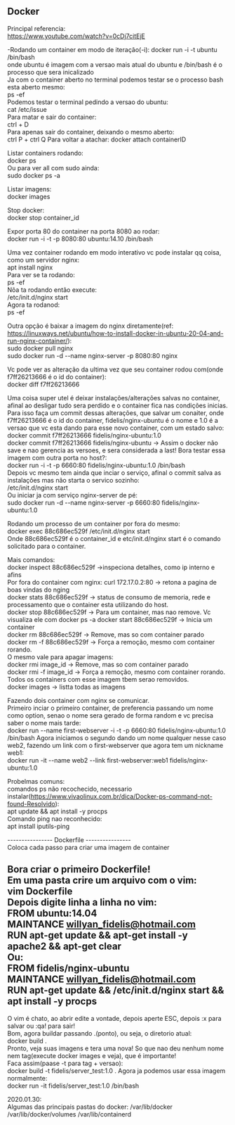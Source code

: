 ## Docker
  
Principal referencia:  
https://www.youtube.com/watch?v=0cDj7citEjE  
  
-Rodando um container em modo de iteração(-i):
docker run -i -t ubuntu /bin/bash  
onde ubuntu é imagem com a versao mais atual do ubuntu e /bin/bash é o processo que sera inicalizado  
Ja com o container aberto no terminal podemos testar se o processo bash esta aberto mesmo:  
ps -ef  
Podemos testar o terminal pedindo a versao do ubuntu:  
cat /etc/issue  
Para matar e sair do container:  
ctrl + D  
Para apenas sair do container, deixando o mesmo aberto:  
ctrl P + ctrl Q
Para voltar a atachar:
docker attach containerID

Listar containers rodando:  
docker ps  
Ou para ver all com  sudo ainda:  
sudo docker ps -a  
  
Listar imagens:  
docker images 

Stop docker:  
docker stop container_id  

Expor porta 80 do container na porta 8080 ao rodar:  
docker run -i -t -p 8080:80 ubuntu:14.10 /bin/bash  
  
Uma vez container rodando em modo interativo vc pode instalar qq coisa, como um servidor nginx:  
apt install nginx  
Para ver se ta rodando:  
ps -ef  
Nõa ta rodando então execute:  
/etc/init.d/nginx start  
Agora ta rodanod:  
ps -ef  
  
Outra opção é baixar a imagem do nginx diretamente(ref: https://linuxways.net/ubuntu/how-to-install-docker-in-ubuntu-20-04-and-run-nginx-container/):  
sudo docker pull nginx  
sudo docker run -d --name nginx-server -p 8080:80 nginx  
  
Vc pode ver as alteração da ultima vez que seu container rodou com(onde f7ff26213666 é o id do container):  
docker diff f7ff26213666  
  
Uma coisa super utel é deixar instalações/alterações salvas no container, afinal ao desligar tudo sera perdido e o container fica nas condições inicias.  
Para isso faça um commit dessas alterações, que salvar um conaiter, onde f7ff26213666 é o id do container, fidelis/nginx-ubuntu é o nome e 1.0 é a versao que vc esta dando para esse novo container, com um estado salvo:  
docker commit f7ff26213666 fidelis/nginx-ubuntu:1.0  
docker commit f7ff26213666 fidelis/nginx-ubuntu -> Assim o docker não save e nao gerencia as versoes, e sera considerada a last!
Bora testar essa imagem com outra porta no host?:  
docker run -i -t -p 6660:80 fidelis/nginx-ubuntu:1.0 /bin/bash  
Depois vc mesmo tem ainda que inciar o serviço, afinal o commit salva as instalações mas não starta o servico sozinho:  
/etc/init.d/nginx start  
Ou iniciar ja com serviço nginx-server de pé:  
sudo docker run -d --name nginx-server -p 6660:80 fidelis/nginx-ubuntu:1.0  
  
Rodando um processo de um container por fora do mesmo:  
docker exec 88c686ec529f /etc/init.d/nginx start  
Onde 88c686ec529f é o container_id e etc/init.d/nginx start é o comando solicitado para o container.  
  
Mais comandos:  
docker inspect 88c686ec529f ->inspeciona detalhes, como ip interno e afins  
Por fora do container com nginx: curl 172.17.0.2:80 -> retona a pagina de boas vindas do nging  
docker stats 88c686ec529f -> status de consumo de memoria, rede e processamento que o container esta utilizando do host.  
docker stop 88c686ec529f -> Para um container, mas nao remove. Vc visualiza ele com docker ps -a
docker start 88c686ec529f -> Inicia um container  
docker rm 88c686ec529f -> Remove, mas so com container parado  
docker rm -f 88c686ec529f -> Força a remoção, mesmo com container rorando.  
O mesmo vale para apagar imagens:  
docker rmi image_id -> Remove, mas so com container parado  
docker rmi -f image_id -> Força a remoção, mesmo com container rorando.  
Todos os containers com esse imagem tbem serao removidos.  
docker images -> listta todas as imagens  
  
Fazendo dois container com nginx se comunicar.  
Primeiro inciar o primeiro container, de preferencia passando um nome como option, senao o nome sera gerado de forma random e vc precisa saber o nome mais tarde:  
docker run --name first-webserver -i -t -p 6660:80 fidelis/nginx-ubuntu:1.0 /bin/bash
Agora iniciamos o segundo dando um nome qualquer nesse caso web2, fazendo um link com o first-webserver que agora tem um nickname web1:  
docker run -it --name web2 --link first-webserver:web1 fidelis/nginx-ubuntu:1.0

Probelmas comuns:  
comandos ps não recochecido, necessario instalar(https://www.vivaolinux.com.br/dica/Docker-ps-command-not-found-Resolvido):  
apt update && apt install -y procps  
Comando ping nao reconhecido:  
apt install iputils-ping  
  
---------------- Dockerfile ----------------  
Coloca cada passo para criar uma imagem de container  
  
Bora criar o primeiro Dockerfile!  
Em uma pasta crire um arquivo com o vim:  
vim Dockerfile  
Depois digite linha a linha no vim:  
FROM ubuntu:14.04  
MAINTANCE willyan_fidelis@hotmail.com  
RUN apt-get update && apt-get install -y apache2 && apt-get clear  
Ou:  
FROM fidelis/nginx-ubuntu  
MAINTANCE willyan_fidelis@hotmail.com  
RUN apt-get update && /etc/init.d/nginx start && apt install -y procps
  ------  
O vim é chato, ao abrir edite a vontade, depois aperte ESC, depois :x para salvar ou :qa! para sair!  
Bom, agora buildar passando .(ponto), ou seja, o diretorio atual:  
docker build .  
Pronto, veja suas imagens e tera uma nova! So que nao deu nenhum nome nem tag(execute docker images e veja), que é importante!  
Faca assim(paase -t para tag + versao):  
docker build -t fidelis/server_test:1.0 .
Agora ja podemos usar essa imagem normalmente:  
docker run -it fidelis/server_test:1.0 /bin/bash  


2020.01.30:  
Algumas das principais pastas do docker: 
/var/lib/docker 
/var/lib/docker/volumes 
/var/lib/containerd 

